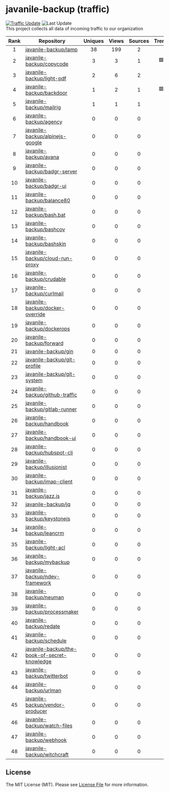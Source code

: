 # javanile-backup (traffic)
[![Traffic Update](https://github.com/javanile/github-traffic/actions/workflows/update.yml/badge.svg)](https://github.com/javanile/github-traffic/actions/workflows/update.yml)
![Last Update](https://img.shields.io/badge/Last%20Update-2023--11--26%2008%3A21%3A51%20UTC-blue)  
This project collects all data of incoming traffic to our organization  

| Rank | Repository | Uniques | Views | Sources | Trend |
|:----:|------------|:-----:|:-------:|:-------:|:-----:|
| 1 | [javanile-backup/lamp](https://github.com/javanile-backup/lamp) | 38 | 199 | 2 |  |
| 2 | [javanile-backup/copycode](https://github.com/javanile-backup/copycode) | 3 | 3 | 1 | 🟩 |
| 3 | [javanile-backup/light-pdf](https://github.com/javanile-backup/light-pdf) | 2 | 6 | 2 |  |
| 4 | [javanile-backup/backdoor](https://github.com/javanile-backup/backdoor) | 1 | 2 | 1 | 🟥 |
| 5 | [javanile-backup/mailrig](https://github.com/javanile-backup/mailrig) | 1 | 1 | 1 |  |
| 6 | [javanile-backup/agency](https://github.com/javanile-backup/agency) | 0 | 0 | 0 |  |
| 7 | [javanile-backup/alpinejs-google](https://github.com/javanile-backup/alpinejs-google) | 0 | 0 | 0 |  |
| 8 | [javanile-backup/avana](https://github.com/javanile-backup/avana) | 0 | 0 | 0 |  |
| 9 | [javanile-backup/badgr-server](https://github.com/javanile-backup/badgr-server) | 0 | 0 | 0 |  |
| 10 | [javanile-backup/badgr-ui](https://github.com/javanile-backup/badgr-ui) | 0 | 0 | 0 |  |
| 11 | [javanile-backup/balance80](https://github.com/javanile-backup/balance80) | 0 | 0 | 0 |  |
| 12 | [javanile-backup/bash.bat](https://github.com/javanile-backup/bash.bat) | 0 | 0 | 0 |  |
| 13 | [javanile-backup/bashcov](https://github.com/javanile-backup/bashcov) | 0 | 0 | 0 |  |
| 14 | [javanile-backup/bashskin](https://github.com/javanile-backup/bashskin) | 0 | 0 | 0 |  |
| 15 | [javanile-backup/cloud-run-proxy](https://github.com/javanile-backup/cloud-run-proxy) | 0 | 0 | 0 |  |
| 16 | [javanile-backup/crudable](https://github.com/javanile-backup/crudable) | 0 | 0 | 0 |  |
| 17 | [javanile-backup/curlmail](https://github.com/javanile-backup/curlmail) | 0 | 0 | 0 |  |
| 18 | [javanile-backup/docker-override](https://github.com/javanile-backup/docker-override) | 0 | 0 | 0 |  |
| 19 | [javanile-backup/dockerops](https://github.com/javanile-backup/dockerops) | 0 | 0 | 0 |  |
| 20 | [javanile-backup/forward](https://github.com/javanile-backup/forward) | 0 | 0 | 0 |  |
| 21 | [javanile-backup/gin](https://github.com/javanile-backup/gin) | 0 | 0 | 0 |  |
| 22 | [javanile-backup/git-profile](https://github.com/javanile-backup/git-profile) | 0 | 0 | 0 |  |
| 23 | [javanile-backup/git-system](https://github.com/javanile-backup/git-system) | 0 | 0 | 0 |  |
| 24 | [javanile-backup/github-traffic](https://github.com/javanile-backup/github-traffic) | 0 | 0 | 0 |  |
| 25 | [javanile-backup/gitlab-runner](https://github.com/javanile-backup/gitlab-runner) | 0 | 0 | 0 |  |
| 26 | [javanile-backup/handbook](https://github.com/javanile-backup/handbook) | 0 | 0 | 0 |  |
| 27 | [javanile-backup/handbook-ui](https://github.com/javanile-backup/handbook-ui) | 0 | 0 | 0 |  |
| 28 | [javanile-backup/hubspot-cli](https://github.com/javanile-backup/hubspot-cli) | 0 | 0 | 0 |  |
| 29 | [javanile-backup/illusionist](https://github.com/javanile-backup/illusionist) | 0 | 0 | 0 |  |
| 30 | [javanile-backup/imap-client](https://github.com/javanile-backup/imap-client) | 0 | 0 | 0 |  |
| 31 | [javanile-backup/jazz.js](https://github.com/javanile-backup/jazz.js) | 0 | 0 | 0 |  |
| 32 | [javanile-backup/jq](https://github.com/javanile-backup/jq) | 0 | 0 | 0 |  |
| 33 | [javanile-backup/keystonejs](https://github.com/javanile-backup/keystonejs) | 0 | 0 | 0 |  |
| 34 | [javanile-backup/leancrm](https://github.com/javanile-backup/leancrm) | 0 | 0 | 0 |  |
| 35 | [javanile-backup/light-acl](https://github.com/javanile-backup/light-acl) | 0 | 0 | 0 |  |
| 36 | [javanile-backup/mybackup](https://github.com/javanile-backup/mybackup) | 0 | 0 | 0 |  |
| 37 | [javanile-backup/ndev-framework](https://github.com/javanile-backup/ndev-framework) | 0 | 0 | 0 |  |
| 38 | [javanile-backup/neuman](https://github.com/javanile-backup/neuman) | 0 | 0 | 0 |  |
| 39 | [javanile-backup/processmaker](https://github.com/javanile-backup/processmaker) | 0 | 0 | 0 |  |
| 40 | [javanile-backup/redate](https://github.com/javanile-backup/redate) | 0 | 0 | 0 |  |
| 41 | [javanile-backup/schedule](https://github.com/javanile-backup/schedule) | 0 | 0 | 0 |  |
| 42 | [javanile-backup/the-book-of-secret-knowledge](https://github.com/javanile-backup/the-book-of-secret-knowledge) | 0 | 0 | 0 |  |
| 43 | [javanile-backup/twitterbot](https://github.com/javanile-backup/twitterbot) | 0 | 0 | 0 |  |
| 44 | [javanile-backup/urlman](https://github.com/javanile-backup/urlman) | 0 | 0 | 0 |  |
| 45 | [javanile-backup/vendor-producer](https://github.com/javanile-backup/vendor-producer) | 0 | 0 | 0 |  |
| 46 | [javanile-backup/watch-files](https://github.com/javanile-backup/watch-files) | 0 | 0 | 0 |  |
| 47 | [javanile-backup/webhook](https://github.com/javanile-backup/webhook) | 0 | 0 | 0 |  |
| 48 | [javanile-backup/witchcraft](https://github.com/javanile-backup/witchcraft) | 0 | 0 | 0 |  |
## License
The MIT License (MIT). Please see [License File](LICENSE) for more information.
